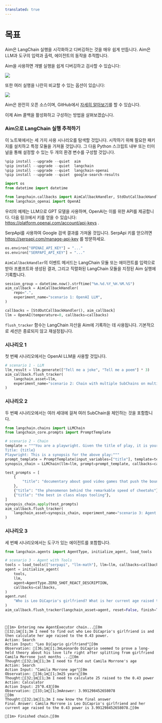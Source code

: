 ```yaml
---
translated: true
---
```


# 목표

Aim은 LangChain 실행을 시각화하고 디버깅하는 것을 매우 쉽게 만듭니다. Aim은 LLM과 도구의 입력과 출력, 에이전트의 동작을 추적합니다.

Aim을 사용하면 개별 실행을 쉽게 디버깅하고 검사할 수 있습니다:

![](https://user-images.githubusercontent.com/13848158/227784778-06b806c7-74a1-4d15-ab85-9ece09b458aa.png)

또한 여러 실행을 나란히 비교할 수 있는 옵션이 있습니다:

![](https://user-images.githubusercontent.com/13848158/227784994-699b24b7-e69b-48f9-9ffa-e6a6142fd719.png)

Aim은 완전히 오픈 소스이며, GitHub에서 [자세히 알아보기](https://github.com/aimhubio/aim)를 할 수 있습니다.

이제 Aim 콜백을 활성화하고 구성하는 방법을 살펴보겠습니다.

<h3>Aim으로 LangChain 실행 추적하기</h3>

이 노트북에서는 세 가지 사용 시나리오를 탐색할 것입니다. 시작하기 위해 필요한 패키지를 설치하고 특정 모듈을 가져올 것입니다. 그 다음 Python 스크립트 내부 또는 터미널을 통해 설정할 수 있는 두 개의 환경 변수를 구성할 것입니다.

```python
%pip install --upgrade --quiet  aim
%pip install --upgrade --quiet  langchain
%pip install --upgrade --quiet  langchain-openai
%pip install --upgrade --quiet  google-search-results
```

```python
import os
from datetime import datetime

from langchain.callbacks import AimCallbackHandler, StdOutCallbackHandler
from langchain_openai import OpenAI
```

우리의 예제는 LLM으로 GPT 모델을 사용하며, OpenAI는 이를 위한 API를 제공합니다. 다음 링크에서 키를 얻을 수 있습니다: https://platform.openai.com/account/api-keys .

SerpApi를 사용하여 Google 검색 결과를 가져올 것입니다. SerpApi 키를 얻으려면 https://serpapi.com/manage-api-key 를 방문하세요.

```python
os.environ["OPENAI_API_KEY"] = "..."
os.environ["SERPAPI_API_KEY"] = "..."
```

`AimCallbackHandler`의 이벤트 메서드는 LangChain 모듈 또는 에이전트를 입력으로 받아 프롬프트와 생성된 결과, 그리고 직렬화된 LangChain 모듈을 지정된 Aim 실행에 기록합니다.

```python
session_group = datetime.now().strftime("%m.%d.%Y_%H.%M.%S")
aim_callback = AimCallbackHandler(
    repo=".",
    experiment_name="scenario 1: OpenAI LLM",
)

callbacks = [StdOutCallbackHandler(), aim_callback]
llm = OpenAI(temperature=0, callbacks=callbacks)
```

`flush_tracker` 함수는 LangChain 자산을 Aim에 기록하는 데 사용됩니다. 기본적으로 세션은 종료되지 않고 재설정됩니다.

<h3>시나리오 1</h3> 첫 번째 시나리오에서는 OpenAI LLM을 사용할 것입니다.

```python
# scenario 1 - LLM
llm_result = llm.generate(["Tell me a joke", "Tell me a poem"] * 3)
aim_callback.flush_tracker(
    langchain_asset=llm,
    experiment_name="scenario 2: Chain with multiple SubChains on multiple generations",
)
```

<h3>시나리오 2</h3> 두 번째 시나리오에서는 여러 세대에 걸쳐 여러 SubChain을 체인하는 것을 포함합니다.

```python
from langchain.chains import LLMChain
from langchain_core.prompts import PromptTemplate
```

```python
# scenario 2 - Chain
template = """You are a playwright. Given the title of play, it is your job to write a synopsis for that title.
Title: {title}
Playwright: This is a synopsis for the above play:"""
prompt_template = PromptTemplate(input_variables=["title"], template=template)
synopsis_chain = LLMChain(llm=llm, prompt=prompt_template, callbacks=callbacks)

test_prompts = [
    {
        "title": "documentary about good video games that push the boundary of game design"
    },
    {"title": "the phenomenon behind the remarkable speed of cheetahs"},
    {"title": "the best in class mlops tooling"},
]
synopsis_chain.apply(test_prompts)
aim_callback.flush_tracker(
    langchain_asset=synopsis_chain, experiment_name="scenario 3: Agent with Tools"
)
```

<h3>시나리오 3</h3> 세 번째 시나리오에서는 도구가 있는 에이전트를 포함합니다.

```python
from langchain.agents import AgentType, initialize_agent, load_tools
```

```python
# scenario 3 - Agent with Tools
tools = load_tools(["serpapi", "llm-math"], llm=llm, callbacks=callbacks)
agent = initialize_agent(
    tools,
    llm,
    agent=AgentType.ZERO_SHOT_REACT_DESCRIPTION,
    callbacks=callbacks,
)
agent.run(
    "Who is Leo DiCaprio's girlfriend? What is her current age raised to the 0.43 power?"
)
aim_callback.flush_tracker(langchain_asset=agent, reset=False, finish=True)
```

```output


[1m> Entering new AgentExecutor chain...[0m
[32;1m[1;3m I need to find out who Leo DiCaprio's girlfriend is and then calculate her age raised to the 0.43 power.
Action: Search
Action Input: "Leo DiCaprio girlfriend"[0m
Observation: [36;1m[1;3mLeonardo DiCaprio seemed to prove a long-held theory about his love life right after splitting from girlfriend Camila Morrone just months ...[0m
Thought:[32;1m[1;3m I need to find out Camila Morrone's age
Action: Search
Action Input: "Camila Morrone age"[0m
Observation: [36;1m[1;3m25 years[0m
Thought:[32;1m[1;3m I need to calculate 25 raised to the 0.43 power
Action: Calculator
Action Input: 25^0.43[0m
Observation: [33;1m[1;3mAnswer: 3.991298452658078
[0m
Thought:[32;1m[1;3m I now know the final answer
Final Answer: Camila Morrone is Leo DiCaprio's girlfriend and her current age raised to the 0.43 power is 3.991298452658078.[0m

[1m> Finished chain.[0m
```
